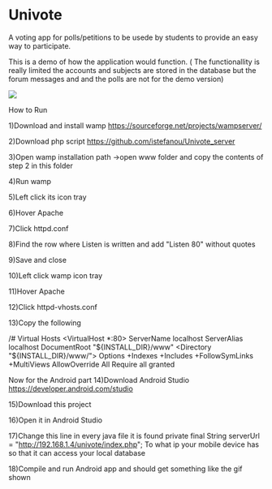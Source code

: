 # Univote

A voting app for polls/petitions to be usede by students to provide an easy way to participate.

This is a demo of how the application would function. 
( The functionallity is really limited the accounts and subjects are stored in the database but the forum messages and and the polls are not 
for the demo version)

![](univote_demo.gif)

How to Run

1)Download and install wamp https://sourceforge.net/projects/wampserver/

2)Download php script https://github.com/istefanou/Univote_server

3)Open wamp installation path ->open www folder and copy the contents of step 2 in this folder

4)Run wamp

5)Left click its icon tray

6)Hover Apache

7)Click httpd.conf

8)Find the row where Listen is written and add "Listen 80" without quotes

9)Save and close

10)Left click wamp icon tray

11)Hover Apache

12)Click httpd-vhosts.conf

13)Copy the following

/# Virtual Hosts
<VirtualHost *:80>
  ServerName localhost
  ServerAlias localhost
  DocumentRoot "${INSTALL_DIR}/www"
  <Directory "${INSTALL_DIR}/www/">
    Options +Indexes +Includes +FollowSymLinks +MultiViews
    AllowOverride All
    Require all granted
  </Directory>
</VirtualHost>

Now for the Android part
14)Download Android Studio https://developer.android.com/studio

15)Download this project

16)Open it in Android Studio

17)Change this line in every java file it is found private final String serverUrl = "http://192.168.1.4/univote/index.php";
To what ip your mobile device has so that it can access your local database

18)Compile and run Android app and should get something like the gif shown
